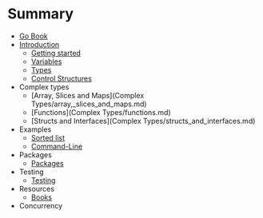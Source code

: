 # Summary

* [Go Book](README.md)
* [Introduction](Introduction)
   * [Getting started](Introduction/getting_started.md)
   * [Variables](Introduction/variables.md)
   * [Types](Introduction/types.md)
   * [Control Structures](Introduction/control_structures.md)
* Complex types
   * [Array, Slices and Maps](Complex Types/array,_slices_and_maps.md)
   * [Functions](Complex Types/functions.md)
   * [Structs and Interfaces](Complex Types/structs_and_interfaces.md)
* Examples
   * [Sorted list](Examples/sorted_list.md)
   * [Command-Line](Examples/command-line.md)
* Packages
   * [Packages](Packages/packages.md)
* Testing
   * [Testing](Testing/testing.md)
* Resources
   * [Books](Resources/books.md)
* Concurrency

